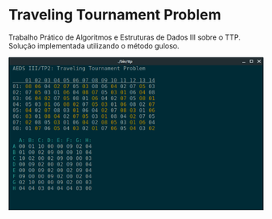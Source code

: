 # Traveling Tournament Problem

Trabalho Prático de Algoritmos e Estruturas de Dados III sobre o TTP.  
Solução implementada utilizando o método guloso.

![](./doc/captura.png)
